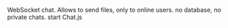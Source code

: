 WebSocket chat. Allows to send files, only to online users. no database, no private chats. start Chat.js


